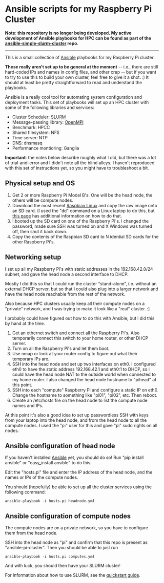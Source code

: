 Ansible scripts for my Raspberry Pi Cluster
===========================================

**Note: this repository is no longer being developed. My active development
of Ansible playbooks for HPC can be found as part of the
[ansible-simple-slurm-cluster](https://github.com/ajdecon/ansible-simple-slurm-cluster)
repo.**

--------------------

This is a small collection of 
[Ansible](http://ansible.cc) playbooks for my Raspberry Pi cluster.

**These really aren't set up to be general at the moment** -- i.e., there
are still hard-coded IPs and names in config files, and other crap -- but
if you want to try to use this to build your own cluster, feel free to give it
a shot. :)  It should at least be pretty straightforward to read and understand
the playbooks.

Ansible is a really cool tool for automating system configuration and deployment tasks.
This set of playbooks will set up an HPC cluster with some of the following 
libraries and services:

* Cluster Scheduler: [SLURM](http://slurm.schedmd.com)
* Message-passing library: [OpenMPI](http://www.open-mpi.org/)
* Benchmark: HPCC
* Shared filesystem: NFS
* Time server: NTP
* DNS: dnsmasq
* Performance montioring: Ganglia

**Important**: the notes below describe roughly what I did, but there was a lot of 
trial-and-error and I didn't note all the blind alleys.  I haven't reproduced
with this set of instructions yet, so you might have to troubleshoot a bit.

Physical setup and OS
---------------------

1. Get 2 or more Raspberry Pi Model B's. One will be the head node, the others 
will be compute nodes. 
1. Download the most recent [Raspbian Linux](http://www.raspbian.org/) and copy
the raw image onto an SD card. (I used the "dd" command on a Linux laptop to do
this, but [this page](http://www.raspbian.org/RaspbianInstaller) has additional 
information on how to do that.
1. I booted up the SD card on one of the Raspberry Pi's. I changed the password,
made sure SSH was turned on and X Windows was turned off, then shut it back down.
1. Copy the contents of the Raspbian SD card to N idential SD cards for the 
other Raspberry Pi's.


Networking setup
----------------

I set up all my Raspberry Pi's with static addresses in the 192.168.42.0/24 subnet,
and gave the head node a second interface to DHCP.

Mostly I did this so that I could run the cluster "stand-alone", i.e. without an
external DHCP server, but so that I could also plug into a larger network
and have the head node reachable from the rest of the network.

Also because HPC clusters usually keep all their compute nodes on a "private" network,
and I was trying to make it look like a "real" cluster. :)

I probably could have figured out how to do this with Ansible, but I did this 
by hand at the time.

1. Get an ethernet switch and connect all the Raspberry Pi's. Also temporarily
connect this switch to your home router, or other DHCP server.
1. Turn on all the Raspberry Pi's and let them boot.
1. Use nmap or look at your router config to figure out what their temporary IPs are.
1. SSH into the head node and set up two interfaces on eth0.  I configured eth0 to have
the static address 192.168.42.1 and eth0:1 to DHCP, so I could have the head node NAT 
to the outside world when connected to my home router. I also changed the head node
hostname to "pihead" at this point.
1. SSH into each "compute" Raspberry Pi and configure a static IP on eth0. Change the 
hostname to something like "pi01", "pi02", etc. Then reboot.
1. Create an /etc/hosts file on the head node to list the compute node names and IPs.

At this point it's also a good idea to set up passwordless SSH with keys from your laptop 
into the head node, and from the head node to all the compute nodes. I used the "pi" 
user for this and gave "pi" sudo rights on all nodes.


Ansible configuration of head node
----------------------------------

If you haven't installed [Ansible](http://ansible.cc) yet, you should do
so! Run "pip install ansible" or "easy_install ansible" to do this.

Edit the "hosts.pi" file and enter the IP address of the head node, and the 
names or IPs of the compute nodes. 

You should (hopefully) be able to set up all the cluster services using the following
command:

    ansible-playbook -i hosts.pi headnode.yml

Ansible configuration of compute nodes
--------------------------------------

The compute nodes are on a private network, so you have to configure them from the 
head node.

SSH into the head node as "pi" and confirm that this repo is present as "ansible-pi-cluster".
Then you should be able to just run

    ansible-playbook -i hosts.pi computes.yml

And with luck, you should then have your SLURM cluster!

For information about how to use SLURM, see the 
[quickstart guide](http://slurm.schedmd.com/quickstart.html).
